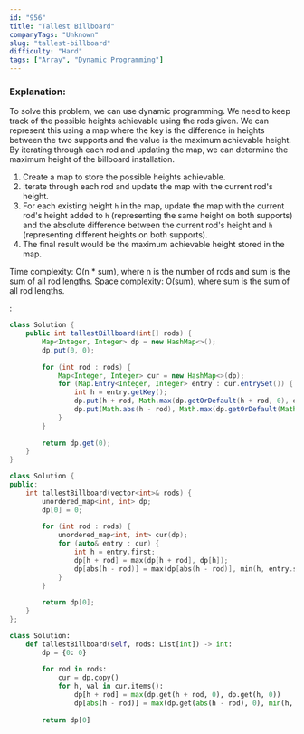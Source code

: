 ```yaml
---
id: "956"
title: "Tallest Billboard"
companyTags: "Unknown"
slug: "tallest-billboard"
difficulty: "Hard"
tags: ["Array", "Dynamic Programming"]
---
```


### Explanation:
To solve this problem, we can use dynamic programming. We need to keep track of the possible heights achievable using the rods given. We can represent this using a map where the key is the difference in heights between the two supports and the value is the maximum achievable height. By iterating through each rod and updating the map, we can determine the maximum height of the billboard installation.

1. Create a map to store the possible heights achievable.
2. Iterate through each rod and update the map with the current rod's height.
3. For each existing height `h` in the map, update the map with the current rod's height added to `h` (representing the same height on both supports) and the absolute difference between the current rod's height and `h` (representing different heights on both supports).
4. The final result would be the maximum achievable height stored in the map.

Time complexity: O(n * sum), where n is the number of rods and sum is the sum of all rod lengths.
Space complexity: O(sum), where sum is the sum of all rod lengths.

:

```java
class Solution {
    public int tallestBillboard(int[] rods) {
        Map<Integer, Integer> dp = new HashMap<>();
        dp.put(0, 0);
        
        for (int rod : rods) {
            Map<Integer, Integer> cur = new HashMap<>(dp);
            for (Map.Entry<Integer, Integer> entry : cur.entrySet()) {
                int h = entry.getKey();
                dp.put(h + rod, Math.max(dp.getOrDefault(h + rod, 0), entry.getValue()));
                dp.put(Math.abs(h - rod), Math.max(dp.getOrDefault(Math.abs(h - rod), 0), Math.min(h, entry.getValue() + rod)));
            }
        }
        
        return dp.get(0);
    }
}
```

```cpp
class Solution {
public:
    int tallestBillboard(vector<int>& rods) {
        unordered_map<int, int> dp;
        dp[0] = 0;
        
        for (int rod : rods) {
            unordered_map<int, int> cur(dp);
            for (auto& entry : cur) {
                int h = entry.first;
                dp[h + rod] = max(dp[h + rod], dp[h]);
                dp[abs(h - rod)] = max(dp[abs(h - rod)], min(h, entry.second + rod));
            }
        }
        
        return dp[0];
    }
};
```

```python
class Solution:
    def tallestBillboard(self, rods: List[int]) -> int:
        dp = {0: 0}
        
        for rod in rods:
            cur = dp.copy()
            for h, val in cur.items():
                dp[h + rod] = max(dp.get(h + rod, 0), dp.get(h, 0))
                dp[abs(h - rod)] = max(dp.get(abs(h - rod), 0), min(h, val + rod))
        
        return dp[0]
```
